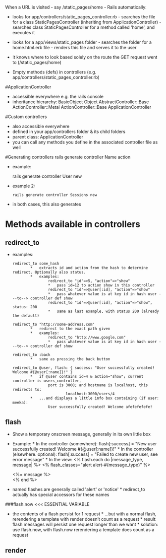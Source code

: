 When a URL is visited - say /static_pages/home - Rails automatically: 
-   looks for app/controllers/static_pages_controller.rb
		-   searches the file for a class StaticPagesController (inheriting from ApplicationController)
		-   searches class StaticPagesController for a method called 'home', and executes it
-   looks for a app/views/static_pages folder
		-   searches the folder for a home.html.erb file
		-		renders this file and serves it to the user

-   It knows where to look based solely on the route the GET request went to (/static_pages/home)

*   Empty methods (defs) in controllers (e.g. app/controllers/static_pages_controller.rb)

#ApplicationController
*   accessible everywhere e.g. the rails console
*   inheritance hierarchy:
				BasicObject
				Object
				AbstractController::Base
				ActionController::Metal
				ActionController::Base
				ApplicationController

#Custom controllers
*   also accessible everywhere
*   defined in your app/controllers folder & its child folders
*   parent class: ApplicationController
*   you can call any methods you define in the associated controller file as well

#Generating controllers
    rails generate controller Name action

*   example:
    
    rails generate controller User new

*   example 2:

		rails generate controller Sessions new

*   in both cases, this also generates 


Methods available in controllers 
================================

redirect_to
-----------
*   examples:

		redirect_to some_hash
				*   extracts id and action from the hash to determine redirect. Optionally also status.
				*   examples:
						redirect_to "id"=>5, "action"=>"show"
						*   pass id=12 to action show in this controller
						redirect_to "id"=>@user[:id], "action"=>"show"
						*   pass whatever value is at key id in hash user ---to--> controller def show
						redirect_to "id"=>@user[:id], "action"=>"show", status: 200
						*   same as last example, with status 200 (already the default)

		redirect_to "http://some-address.com"
				*   redirect to the exact path given
				*   examples:
						redirect_to "http://www.google.com"
						*   pass whatever value is at key id in hash user ---to--> controller def show

		redirect_to :back
				*   same as pressing the back button

		redirect_to @user, flash: { success: "User successfully created! Welcome #{@user[:name]}!" }
				*   if @user contains id=4 & action="show"; current controller is users_controller, 
						port is 3000; and hostname is localhost, this redirects to:
								localhost:3000/users/4
				*   ...and displays a little info box containing (if user: meeka):
						User successfully created! Welcome afefefefefe!




flash
-----
*   Show a temporary onscreen message, generally in its own little box

*   Example:
		*   In the controller (somewhere):
				flash[:success] = "New user successfully created! Welcome #{@user[:name]}!"
		*   In the controller (elsewhere. optional):
				flash[:success] = "Failed to create new user, see error message"
		*   In the view:
			    <% flash.each do |message_type, message| %>
			      <% flash_classes="alert alert-#{message_type}" %>
			      <div class="<%= flash_classes %>" id="flash_msg"> <%= message %> </div>
			    <% end %>

*   named flashes are generally called 'alert' or 'notice'
		*   redirect_to actually has special accessors for these names

###flash.now <<< ESSENTIAL VARIABLE
*   the contents of a flash persist for 1 request
		*   ...but with a normal flash, rerendering a template with render doesn’t count as a request
				*   result: flash messages will persist one request longer than we want
				*   solution: use flash.now, with flash.now rerendering a template does count as a request


render
------

